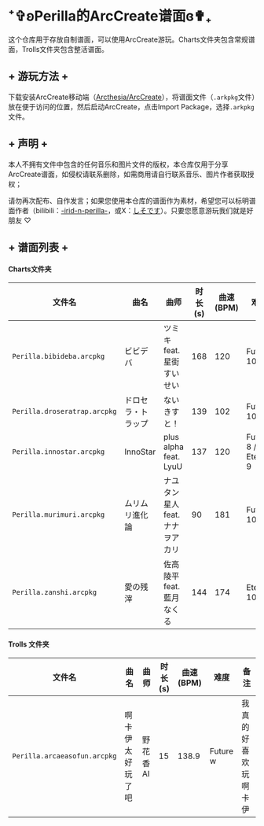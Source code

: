 # ⁺✞ʚPerilla的ArcCreate谱面ɞ✟₊

这个仓库用于存放自制谱面，可以使用ArcCreate游玩。Charts文件夹包含常规谱面，Trolls文件夹包含整活谱面。

## + 游玩方法 +

下载安装ArcCreate移动端（[Arcthesia/ArcCreate](https://github.com/Arcthesia/ArcCreate)），将谱面文件（`.arkpkg`文件）放在便于访问的位置，然后启动ArcCreate，点击Import Package，选择`.arkpkg`文件。

## + 声明 +

本人不拥有文件中包含的任何音乐和图片文件的版权，本仓库仅用于分享ArcCreate谱面，如侵权请联系删除，如需商用请自行联系音乐、图片作者获取授权；

请勿再次配布、自作发言；如果您使用本仓库的谱面作为素材，希望您可以标明谱面作者（bilibili：[-irid-n-perilla-](https://space.bilibili.com/35015888)，或X：[しそです](https://x.com/Perilla192)）。只要您愿意游玩我们就是好朋友 ♡

## + 谱面列表 +

#### Charts文件夹

| 文件名                       | 曲名               | 曲师                            | 时长(s) | 曲速(BPM) | 难度 | 备注                                   |
| ---------------------------- | ------------------ | ------------------------------- | ------- | --------- | --------------|------------------------ |
| `Perilla.bibideba.arcpkg`    | ビビデバ           | ツミキ feat. 星街すいせい       | 168 | 120   | Future 10   | 我好dokidoki kirakira wakuwaku停不下啦 |
| `Perilla.droseratrap.arcpkg` | ドロセラ・トラップ | ないきすと！                    | 139     | 102    | Future 10   | 铜丝你                                 |
| `Perilla.innostar.arcpkg`    | InnoStar           | plus alpha feat. LyuU           | 137     | 120  | Future 8 / Eternal 9     | 小时候打哭啦                          |
| `Perilla.murimuri.arcpkg`    | ムリムリ進化論     | ナユタン星人 feat. ナナヲアカリ | 90      | 181     | Future 10  | 真百，你崛起吧！！                     |
| `Perilla.zanshi.arcpkg` | 愛の残滓 | 佐高陵平 feat. 藍月なくる | 144 | 174 | Eternal 10 | 以黑化 |

#### Trolls 文件夹

| 文件名                       | 曲名               | 曲师                            | 时长(s) | 曲速(BPM) | 难度 | 备注                 |
| ---------------------------- | ------------------ | ------------------------------- | ------- | --------- | --------|------------ |
| `Perilla.arcaeasofun.arcpkg` | 啊卡伊太好玩了吧   | 野花香AI                        | 15      | 138.9  | Future w  | 我真的好喜欢玩啊卡伊 |

